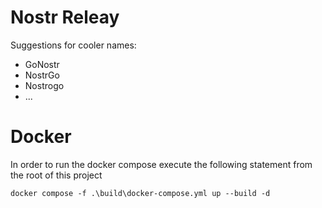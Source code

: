 # Nostr Releay

Suggestions for cooler names:

- GoNostr
- NostrGo
- Nostrogo
- ...


# Docker
In order to run the docker compose execute the following statement from the root of this project
```
docker compose -f .\build\docker-compose.yml up --build -d
```